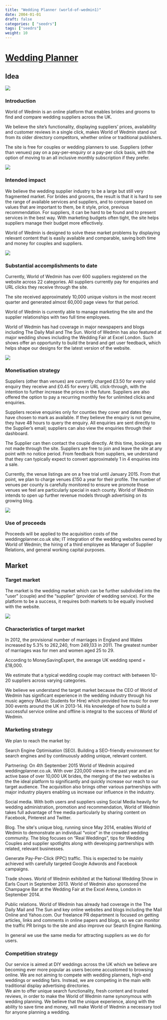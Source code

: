 ```yaml
---
title: "Wedding Planner (world-of-wedmin1)"
date: 2004-01-01
draft: false
categories: [ "seedrs"]
tags: ["seedrs"]
weight: 10
---
```


# [Wedding Planner](https://www.seedrs.com/world-of-wedmin1)

## Idea

![](/img/seedrs/uploads/startup/section_image/image/5493/emgxrxj1nykt9whcwagdc1u8i5a9dzi/19f814f.png?rect=0%2C0%2C646%2C223&w=600&fit=clip&s=b2cb3709167b2f34504630fb732b1137)

### Introduction

World of Wedmin is an online platform that enables brides and grooms to find and compare wedding suppliers across the UK.

We believe the site’s functionality, displaying suppliers’ prices, availability and customer reviews in a single click, makes World of Wedmin stand out from its older directory competitors, whether online or traditional publishers.

The site is free for couples or wedding planners to use. Suppliers (other than venues) pay on a pay-per-enquiry or a pay-per click basis, with the option of moving to an all inclusive monthly subscription if they prefer.

![](/img/seedrs/uploads/startup/section_image/image/5494/svaak1mozcb04amg96sb2c8xdlykdov/THP_9360__1_.jpg?rect=0%2C0%2C3000%2C2000&w=600&fit=clip&s=2d1464994fdbeaf01c5d5a296e56e4be)

### Intended impact

We believe the wedding supplier industry to be a large but still very fragmented market. For brides and grooms, the result is that it is hard to see the range of available services and suppliers, and to compare based on values that are important to them, be it style, price, previous recommendation. For suppliers, it can be hard to be found and to present services in the best way. With marketing budgets often tight, the site helps suppliers manage their budget more effectively.

World of Wedmin is designed to solve these market problems by displaying relevant content that is easily available and comparable, saving both time and money for couples and suppliers.

![](/img/seedrs/uploads/startup/section_image/image/5495/1ys949yq8qn0kb5fo45jjgneumhvtq8/Screenshot_2015-01-08_10.48.15.png?rect=0%2C0%2C1123%2C714&w=600&fit=clip&s=18c460ac61d741acdba9aeb81a015f8e)

### Substantial accomplishments to date

Currently, World of Wedmin has over 600 suppliers registered on the website across 22 categories. All suppliers currently pay for enquiries and URL clicks they receive through the site.

The site received approximately 10,000 unique visitors in the most recent quarter and generated almost 60,000 page views for that period.

World of Wedmin is currently able to manage marketing the site and the supplier relationships with two full time employees.

World of Wedmin has had coverage in major newspapers and blogs including The Daily Mail and The Sun. World of Wedmin has also featured at major wedding shows including the Wedding Fair at Excel London. Such shows offer an opportunity to build the brand and get user feedback, which helps shape our designs for the latest version of the website.

![](/img/seedrs/uploads/startup/section_image/image/5496/iyk6qkkq3dwfzyur6o614eqsbwkmq5c/Untitled.png?rect=0%2C0%2C755%2C143&w=600&fit=clip&s=83281d1f69c828990d8c3b23cf662b28)

### Monetisation strategy

Suppliers (other than venues) are currently charged £3.50 for every valid enquiry they receive and £0.45 for every URL click-through, with the intention to further increase the prices in the future. Suppliers are also offered the option to pay a recurring monthly fee for unlimited clicks and enquiries.

Suppliers receive enquiries only for counties they cover and dates they have chosen to mark as available. If they believe the enquiry is not genuine, they have 48 hours to query the enquiry. All enquiries are sent directly to the Supplier’s email; suppliers can also view the enquiries through their dashboard.

The Supplier can then contact the couple directly. At this time, bookings are not made through the site. Suppliers are free to join and leave the site at any point with no notice period. From feedback from suppliers, we understand that they can typically expect to convert approximately 1 in 4 enquiries into a sale.

Currently, the venue listings are on a free trial until January 2015. From that point, we plan to charge venues £150 a year for their profile. The number of venues per county is carefully monitored to ensure we promote those venues we feel are particularly special in each county. World of Wedmin intends to open up further revenue models through advertising on its growing blog.

![](/img/seedrs/uploads/startup/section_image/image/5497/pi2n2cp8dmompo6sjtfuids46ur5dri/Screenshot_2014-12-03_16.56.56.png?rect=0%2C0%2C1165%2C683&w=600&fit=clip&s=0b0e9e6c66c8ba17df148731d4045f34)

### Use of proceeds

Proceeds will be applied to the acquisition costs of the weddingplanner.co.uk site; IT integration of the wedding websites owned by World of Wedmin; the hiring of a third employee as Manager of Supplier Relations, and general working capital purposes.

## Market

### Target market

The market is the wedding market which can be further subdivided into the "user" (couple) and the “supplier” (provider of wedding service). For the platform to be a success, it requires both markets to be equally involved with the website.

![](/img/seedrs/uploads/startup/section_image/image/5498/9l2g7hz9t3deyeynv7aluwgc8bq87iq/Screenshot_2015-01-08_10.49.21.png?rect=0%2C0%2C990%2C353&w=600&fit=clip&s=ae932848a65fc936214b948c3eabe075)

### Characteristics of target market

In 2012, the provisional number of marriages in England and Wales increased by 5.3% to 262,240, from 249,133 in 2011. The greatest number of marriages was for men and women aged 25 to 29.

According to MoneySavingExpert, the average UK wedding spend = £18,000.

We estimate that a typical wedding couple may contract with between 10-20 suppliers across varying categories.

We believe we understand the target market because the CEO of World of Wedmin has significant experience in the wedding industry through his music agency (Music Students for Hire) which provided live music for over 300 events around the UK in 2013-14. His knowledge of how to build a successful service online and offline is integral to the success of World of Wedmin.

### Marketing strategy

We plan to reach the market by:

Search Engine Optimisation (SEO). Building a SEO-friendly environment for search engines and by continuously adding unique, relevant content.

Partnering: On 4th September 2015 World of Wedmin acquired weddingplanner.co.uk. With over 220,000 views in the past year and an active base of over 10,000 UK brides, the merging of the two websites is the the ideal platform to significantly and quickly increase our reach to our target audience. The acquisition also brings other various partnerships with major industry players enabling us increase our influence in the industry.

Social media. With both users and suppliers using Social Media heavily for wedding administration, promotion and recommendation, World of Wedmin takes full advantage of free media particularly by sharing content on Facebook, Pinterest and Twitter.

Blog. The site's unique blog, running since May 2014, enables World of Wedmin to demonstrate an individual “voice” in the crowded wedding community. The blog focuses on “Real Weddings”, tips for Wedding Couples and supplier spotlights along with developing partnerships with related, relevant businesses.

Generate Pay-Per-Click (PPC) traffic. This is expected to be mainly achieved with carefully targeted Google Adwords and Facebook campaigns.

Trade shows. World of Wedmin exhibited at the National Wedding Show in Earls Court in September 2013. World of Wedmin also sponsored the Champagne Bar at the Wedding Fair at the Excel Arena, London in September 2014.

Public relations. World of Wedmin has already had coverage in the The Daily Mail and The Sun and key online websites and blogs including the Mail Online and Yahoo.com. Our freelance PR department is focused on getting articles, links and comments in online papers and blogs, so we can monitor the traffic PR brings to the site and also improve our Search Engine Ranking.

In general we use the same media for attracting suppliers as we do for users.

### Competition strategy

Our service is aimed at DIY weddings across the UK which we believe are becoming ever more popular as users become accustomed to browsing online. We are not aiming to compete with wedding planners, high-end weddings or wedding fairs. Instead, we are competing in the main with traditional display advertising directories. <br>We aim to offer unique search functionality, fresh content and trusted reviews, in order to make the World of Wedmin name synonymous with wedding planning. We believe that the unique experience, along with the ability to save time and money, will make World of Wedmin a necessary tool for anyone planning a wedding.

